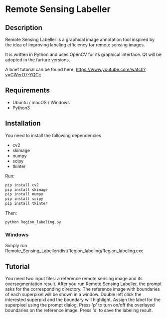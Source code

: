 # Remote Sensing Labeller

 ## Description
Remote Sensing Labeller is a graphical image annotation tool inspired by  the idea of improving labeling efficiency for remote sensing images.

It is written in Python and uses OpenCV for its graphical interface. Qt will be adopted in the furture versions.

A brief tutorial can be found here: https://www.youtube.com/watch?v=CWerO7-YQCc

## Requirements

- Ubuntu / macOS / Windows
- Python3

## Installation

You need to install the following dependencies 
- cv2
- skimage
- numpy
- scipy
- tkinter

Run:
```bash
pip install cv2
pip install skimage
pip install numpy
pip install scipy
pip install tkinter
```
Then:
```
python Region_labeling.py
```
### Windows

Simply run Remote_Sensing_Labeller/dist/Region_labeling/Region_labeling.exe

## Tutorial

You need two input files: a reference remote sensing image and its oversegmentation result. After you run Remote Sensing Labeller, the prompt asks for the corresponding directory. The reference image with boundaries of each superpixel will be shown in a window. Double left click the interested superpixl and the boundary will highlight. Assign the label for the superpixel using the prompt dialog. Press 'p' to turn on/off the overlayed boundaries on the reference image. Press 's' to save the labeling result. 